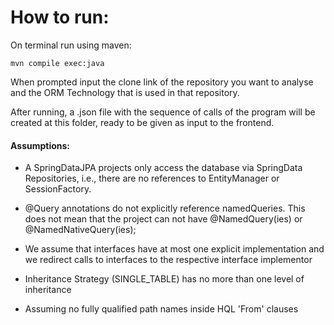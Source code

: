 # How to run:

On terminal run using maven:

`mvn compile exec:java`

When prompted input the clone link of the repository
you want to analyse and the ORM Technology 
that is used in that repository.

After running, a .json file with the sequence of calls 
of the program will be created at this folder, ready to
be given as input to the frontend.

#### Assumptions:
* A SpringDataJPA projects only access the database via SpringData Repositories, i.e.,
there are no references to EntityManager or SessionFactory.

* @Query annotations do not explicitly reference namedQueries.
This does not mean that the project can not have @NamedQuery(ies)
or @NamedNativeQuery(ies);

* We assume that interfaces have at most one explicit implementation
and we redirect calls to interfaces to the respective interface implementor 

* Inheritance Strategy (SINGLE_TABLE) has no more than one level of inheritance

* Assuming no fully qualified path names inside HQL 'From' clauses

